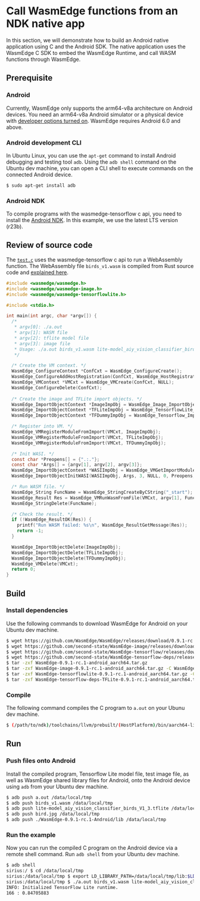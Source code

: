 # Call WasmEdge functions from an NDK native app

In this section, we will demonstrate how to build an Android native application using C and the Android SDK. The native application uses the WasmEdge C SDK to embed the WasmEdge Runtime, and call WASM functions through WasmEdge.

## Prerequisite

### Android 

Currently, WasmEdge only supports the arm64-v8a architecture on Android devices. You need an arm64-v8a Android simulator or a physical device with [developer options turned on](https://developer.android.com/studio/debug/dev-options). WasmEdge requires Android 6.0 and above.

### Android development CLI

In Ubuntu Linux, you can use the `apt-get` command to install Android debugging and testing tool `adb`. Using the `adb shell` command on the Ubuntu dev machine, you can open a CLI shell to execute commands on the connected Android device.

```bash
$ sudo apt-get install adb
```

### Android NDK

To compile programs with the wasmedge-tensorflow c api, you need to install the [Android NDK](https://developer.android.google.cn/ndk/downloads). In this example, we use the latest LTS version (r23b).

## Review of source code

The [`test.c`](https://github.com/second-state/wasm-learning/blob/master/android/test.c) uses the wasmedge-tensorflow c api to run a WebAssembly function. The WebAssembly file `birds_v1.wasm` is compiled from Rust source code and [explained here](../../dev/rust/tensorflow.md).

```c
#include <wasmedge/wasmedge.h>
#include <wasmedge/wasmedge-image.h>
#include <wasmedge/wasmedge-tensorflowlite.h>

#include <stdio.h>

int main(int argc, char *argv[]) {
  /*
   * argv[0]: ./a.out
   * argv[1]: WASM file
   * argv[2]: tflite model file
   * argv[3]: image file
   * Usage: ./a.out birds_v1.wasm lite-model_aiy_vision_classifier_birds_V1_3.tflite bird.jpg
   */

  /* Create the VM context. */
  WasmEdge_ConfigureContext *ConfCxt = WasmEdge_ConfigureCreate();
  WasmEdge_ConfigureAddHostRegistration(ConfCxt, WasmEdge_HostRegistration_Wasi);
  WasmEdge_VMContext *VMCxt = WasmEdge_VMCreate(ConfCxt, NULL);
  WasmEdge_ConfigureDelete(ConfCxt);
  
  /* Create the image and TFLite import objects. */
  WasmEdge_ImportObjectContext *ImageImpObj = WasmEdge_Image_ImportObjectCreate();
  WasmEdge_ImportObjectContext *TFLiteImpObj = WasmEdge_TensorflowLite_ImportObjectCreate();
  WasmEdge_ImportObjectContext *TFDummyImpObj = WasmEdge_Tensorflow_ImportObjectCreateDummy();

  /* Register into VM. */
  WasmEdge_VMRegisterModuleFromImport(VMCxt, ImageImpObj);
  WasmEdge_VMRegisterModuleFromImport(VMCxt, TFLiteImpObj);
  WasmEdge_VMRegisterModuleFromImport(VMCxt, TFDummyImpObj);

  /* Init WASI. */
  const char *Preopens[] = {".:."};
  const char *Args[] = {argv[1], argv[2], argv[3]};
  WasmEdge_ImportObjectContext *WASIImpObj = WasmEdge_VMGetImportModuleContext(VMCxt, WasmEdge_HostRegistration_Wasi);
  WasmEdge_ImportObjectInitWASI(WASIImpObj, Args, 3, NULL, 0, Preopens, 1);

  /* Run WASM file. */
  WasmEdge_String FuncName = WasmEdge_StringCreateByCString("_start");
  WasmEdge_Result Res = WasmEdge_VMRunWasmFromFile(VMCxt, argv[1], FuncName, NULL, 0, NULL, 0);
  WasmEdge_StringDelete(FuncName);

  /* Check the result. */
  if (!WasmEdge_ResultOK(Res)) {
    printf("Run WASM failed: %s\n", WasmEdge_ResultGetMessage(Res));
    return -1;
  }

  WasmEdge_ImportObjectDelete(ImageImpObj);
  WasmEdge_ImportObjectDelete(TFLiteImpObj);
  WasmEdge_ImportObjectDelete(TFDummyImpObj);
  WasmEdge_VMDelete(VMCxt);
  return 0;
}
```

## Build

### Install dependencies

Use the following commands to download WasmEdge for Android on your Ubuntu dev machine.

```bash
$ wget https://github.com/WasmEdge/WasmEdge/releases/download/0.9.1-rc.1/WasmEdge-0.9.1-rc.1-android_aarch64.tar.gz
$ wget https://github.com/second-state/WasmEdge-image/releases/download/0.9.1-rc.1/WasmEdge-image-0.9.1-rc.1-android_aarch64.tar.gz
$ wget https://github.com/second-state/WasmEdge-tensorflow/releases/download/0.9.1-rc.1/WasmEdge-tensorflowlite-0.9.1-rc.1-android_aarch64.tar.gz
$ wget https://github.com/second-state/WasmEdge-tensorflow-deps/releases/download/0.9.1-rc.1/WasmEdge-tensorflow-deps-TFLite-0.9.1-rc.1-android_aarch64.tar.gz
$ tar -zxf WasmEdge-0.9.1-rc.1-android_aarch64.tar.gz
$ tar -zxf WasmEdge-image-0.9.1-rc.1-android_aarch64.tar.gz -C WasmEdge-0.9.1-rc.1-Android/
$ tar -zxf WasmEdge-tensorflowlite-0.9.1-rc.1-android_aarch64.tar.gz -C WasmEdge-0.9.1-rc.1-Android/
$ tar -zxf WasmEdge-tensorflow-deps-TFLite-0.9.1-rc.1-android_aarch64.tar.gz -C WasmEdge-0.9.1-rc.1-Android/lib/
```

### Compile

The following command compiles the C program to `a.out` on your Ubunu dev machine.

```bash
$ (/path/to/ndk)/toolchains/llvm/prebuilt/(HostPlatform)/bin/aarch64-linux-(AndroidApiVersion)-clang test.c -I./WasmEdge-0.9.1-rc.1-Android/include -L./WasmEdge-0.9.1-rc.1-Android/lib -lwasmedge-image_c -lwasmedge-tensorflowlite_c -ltensorflowlite_c -lwasmedge_c
```

## Run

### Push files onto Android

Install the compiled program, Tensorflow Lite model file, test image file, as well as WasmEdge shared library files for Android, onto the Android device using `adb` from your Ubuntu dev machine.

```bash
$ adb push a.out /data/local/tmp
$ adb push birds_v1.wasm /data/local/tmp
$ adb push lite-model_aiy_vision_classifier_birds_V1_3.tflite /data/local/tmp
$ adb push bird.jpg /data/local/tmp
$ adb push ./WasmEdge-0.9.1-rc.1-Android/lib /data/local/tmp
```

### Run the example

Now you can run the compiled C program on the Android device via a remote shell command. Run `adb shell` from your Ubuntu dev machine.

```bash
$ adb shell
sirius:/ $ cd /data/local/tmp
sirius:/data/local/tmp $ export LD_LIBRARY_PATH=/data/local/tmp/lib:$LD_LIBRARY_PATH
sirius:/data/local/tmp $ ./a.out birds_v1.wasm lite-model_aiy_vision_classifier_birds_V1_3.tflite bird.jpg
INFO: Initialized TensorFlow Lite runtime.
166 : 0.84705883
```

